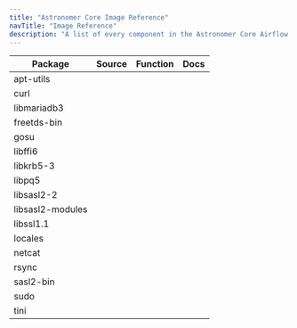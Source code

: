 ```yaml
---
title: "Astronomer Core Image Reference"
navTitle: "Image Reference"
description: "A list of every component in the Astronomer Core Airflow image."
---
```



| Package | Source | Function | Docs|
|-----------|--------|-------------------|-------------|
|apt-utils  |
| curl |
| libmariadb3 |
| freetds-bin |
| gosu |
| libffi6 |
| libkrb5-3 |
| libpq5 |
| libsasl2-2 |
| libsasl2-modules |
| libssl1.1 |
| locales  |
| netcat |
| rsync |
| sasl2-bin |
| sudo |
| tini |
